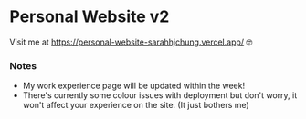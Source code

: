 # Personal Website v2

Visit me at https://personal-website-sarahhjchung.vercel.app/ 🤓

### Notes
- My work experience page will be updated within the week!
- There's currently some colour issues with deployment but don't worry, it won't affect your experience on the site. (It just bothers me)

